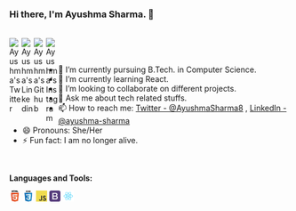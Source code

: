 ### Hi there, I'm Ayushma Sharma. 👋


<br>
<a href="https://twitter.com/AyushmaSharma8">
  <img align="left" alt="Ayushma's Twitter" width="22px" src="https://cdn.jsdelivr.net/npm/simple-icons@v3/icons/twitter.svg" />
</a>
<a href="https://linkedin.com/in/ayushma-sharma-548633191">
  <img align="left" alt="Ayushma's Linkedin" width="22px" src="https://cdn.jsdelivr.net/npm/simple-icons@v3/icons/linkedin.svg" />
</a>
<a href="https://github.com/ayushmasharma">
  <img align="left" alt="Ayushma's Github" width="22px" src="https://cdn.jsdelivr.net/npm/simple-icons@v3/icons/github.svg" />
</a>
<a href="https://instagram.com/ayushma._.sharma_/">
  <img align="left" alt="Ayushma's Instagram" width="22px" src="https://cdn.jsdelivr.net/npm/simple-icons@v3/icons/instagram.svg" />
</a>

<br>
<br>

- 🔭 I’m currently pursuing B.Tech. in Computer Science.
- 🌱 I’m currently learning React.
- 👯 I’m looking to collaborate on different projects.
- 💬 Ask me about tech related stuffs.
- 📫 How to reach me: [Twitter - @AyushmaSharma8](https://twitter.com/AyushmaSharma8) , [LinkedIn - @ayushma-sharma](https://linkedin.com/in/ayushma-sharma-548633191)
- 😄 Pronouns: She/Her
- ⚡ Fun fact: I am no longer alive.

<br>


**Languages and Tools:**  


<code><img height="20" src="https://raw.githubusercontent.com/github/explore/80688e429a7d4ef2fca1e82350fe8e3517d3494d/topics/html/html.png"></code>
<code><img height="20" src="https://raw.githubusercontent.com/github/explore/80688e429a7d4ef2fca1e82350fe8e3517d3494d/topics/css/css.png"></code>
<code><img height="20" src="https://raw.githubusercontent.com/github/explore/80688e429a7d4ef2fca1e82350fe8e3517d3494d/topics/javascript/javascript.png"></code>
<code><img height="20" src="https://raw.githubusercontent.com/github/explore/80688e429a7d4ef2fca1e82350fe8e3517d3494d/topics/bootstrap/bootstrap.png"></code>
<code><img height="20" src="https://raw.githubusercontent.com/github/explore/80688e429a7d4ef2fca1e82350fe8e3517d3494d/topics/react/react.png"></code>   
